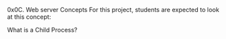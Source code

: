 0x0C. Web server
Concepts
For this project, students are expected to look at this concept:

What is a Child Process?
